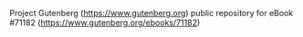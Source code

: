 Project Gutenberg (https://www.gutenberg.org) public repository for
eBook #71182 (https://www.gutenberg.org/ebooks/71182)
